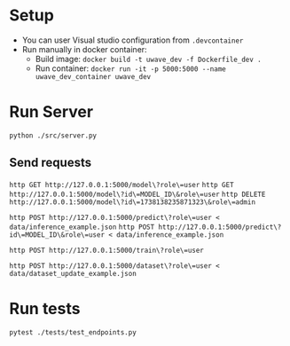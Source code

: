 # Setup
- You can user Visual studio configuration from `.devcontainer`  
- Run manually in docker container:
    - Build image: `docker build -t uwave_dev -f Dockerfile_dev .`
    - Run container: `docker run -it -p 5000:5000 --name uwave_dev_container uwave_dev`

# Run Server
`python ./src/server.py`

## Send requests
`http GET http://127.0.0.1:5000/model\?role\=user`
`http GET http://127.0.0.1:5000/model\?id\=MODEL_ID\&role\=user`
`http DELETE http://127.0.0.1:5000/model\?id\=1738138235871323\&role\=admin`

`http POST http://127.0.0.1:5000/predict\?role\=user < data/inference_example.json`
`http POST http://127.0.0.1:5000/predict\?id\=MODEL_ID\&role\=user < data/inference_example.json`

`http POST http://127.0.0.1:5000/train\?role\=user`

`http POST http://127.0.0.1:5000/dataset\?role\=user < data/dataset_update_example.json`

# Run tests
`pytest ./tests/test_endpoints.py`